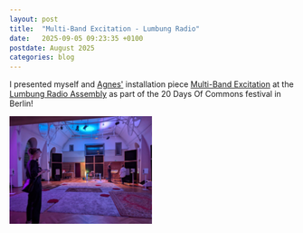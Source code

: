 ```yaml
---
layout: post
title:  "Multi-Band Excitation - Lumbung Radio"
date:   2025-09-05 09:23:35 +0100
postdate: August 2025
categories: blog
---
```


I presented myself and [Agnes'][agnes] installation piece [Multi-Band Excitation][here] at the [Lumbung Radio Assembly][lumbung] as part of the 20 Days Of Commons festival in Berlin!

<a href="/assets/img/multibandexcitation/mbe-lumbung.jpeg"><img src="/assets/img/multibandexcitation/mbe-lumbung.jpeg" height="auto" width="50%"/></a>

[agnes]: https://agnescameron.info/
[benji]: https://www.benjijeffrey.com/
[pco]: https://peckhamchamberorchestra.co.uk/
[here]: https://otherkat.com/rehearsals/2025-08-05-multi---band-excitation-(topolò-workshop).html
[lumbung]:https://lumbungradio.org/